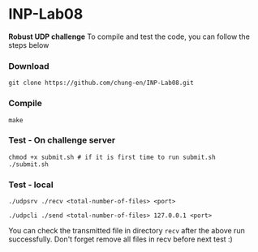 # INP-Lab08
**Robust UDP challenge**
To compile and test the code, you can follow the steps below
### Download
```
git clone https://github.com/chung-en/INP-Lab08.git
```

### Compile
```
make
```

### Test - On challenge server
```
chmod +x submit.sh # if it is first time to run submit.sh
./submit.sh
```

### Test - local
```
./udpsrv ./recv <total-number-of-files> <port>
```
```
./udpcli ./send <total-number-of-files> 127.0.0.1 <port>
```
You can check the transmitted file in directory `recv` after the above run successfully.
Don't forget remove all files in recv before next test :)
